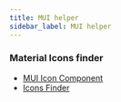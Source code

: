 ```yaml
---
title: MUI helper
sidebar_label: MUI helper
---
```





### Material Icons finder

* [MUI Icon Component](https://mui.com/components/icons/)
* [Icons Finder](https://fonts.google.com/icons)


